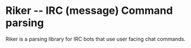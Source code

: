 # Riker -- IRC (message) Command parsing

Riker is a parsing library for IRC bots that use user facing chat commands.
